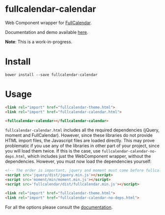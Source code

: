 # fullcalendar-calendar

Web Component wrapper for [FullCalendar](http://fullcalendar.io/).

Documentation and demo available [here](https://samuelbetio.github.io/LDPage/demo/fullcalendar-calendar/components/fullcalendar-calendar/).

**Note**: This is a work-in-progress.

# Install

```
bower install --save fullcalendar-calendar
```

# Usage

```html
<link rel="import" href="fullcalendar-theme.html">
<link rel="import" href="fullcalendar-calendar.html">

<fullcalendar-calendar></fullcalendar-calendar>
```

`fullcalendar-calendar.html` includes all the required dependencies (jQuery, moment and FullCalendar). However, since these libraries do not provide HTML import files, the Javascript files are loaded directly. This may prove problematic if you use any of the libraries in other part of your project, since you will load them twice. If this is the case, use `fullcalendar-calendar-no-deps.html`, which includes just the WebComponent wrapper, without the dependencies. However, you must now load the dependencies yourself:

```html
<!-- The order is important, jquery and moment must come before fullcalendar -->
<script src='jquery/dist/jquery.min.js'></script>
<script src='moment/min/moment.min.js'></script>
<script src='fullcalendar/dist/fullcalendar.min.js'></script>

<link rel="import" href="fullcalendar-theme.html">
<link rel="import" href="fullcalendar-calendar-no-deps.html">
```

For all the options please consult the [documentation](https://samuelbetio.github.io/LDPage/demo/fullcalendar-calendar/components/fullcalendar-calendar/).
